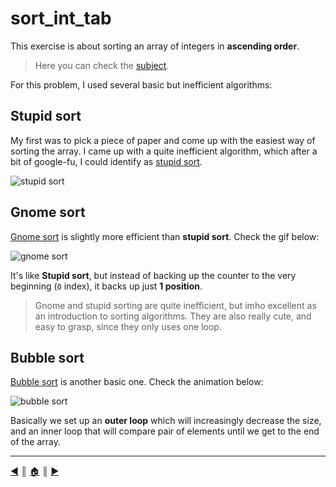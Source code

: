 # sort_int_tab
This exercise is about sorting an array of integers in **ascending order**.

> Here you can check the [subject]().

For this problem, I used several basic but inefficient algorithms:

## Stupid sort
My first was to pick a piece of paper and come up with the easiest way of sorting the array. I came up with a quite inefficient algorithm, which after a bit of google-fu, I could identify as  [stupid sort](https://sudonull.com/post/14880-Exchange-sorting).

![stupid sort](../img/stupid_sort.gif "stupid sort")

## Gnome sort
[Gnome sort](https://en.wikipedia.org/wiki/Gnome_sort) is slightly more efficient than **stupid sort**. Check the gif below:

![gnome sort](../img/gnome_sort.gif "gnome sort")

It's like **Stupid sort**, but instead of backing up the counter to the very beginning (`0` index), it backs up just **1 position**.

> Gnome and stupid sorting are quite inefficient, but imho excellent as an introduction to sorting algorithms. They are also really cute, and easy to grasp, since they only uses one loop.

## Bubble sort
[Bubble sort](https://en.wikipedia.org/wiki/Bubble_sort) is another basic one. Check the animation below:

![bubble sort](../img/bubble_sort.gif "bubble sort")

Basically we set up an **outer loop** which will increasingly decrease the size, and an inner loop that will compare pair of elements until we get to the end of the array.

---
[:arrow_backward:][back] ║ [:house:][home] ║ [:arrow_forward:][next]

<!-- navigation -->
[home]: ../../../README.md
[back]: ./moment.md
[next]: ../index.md